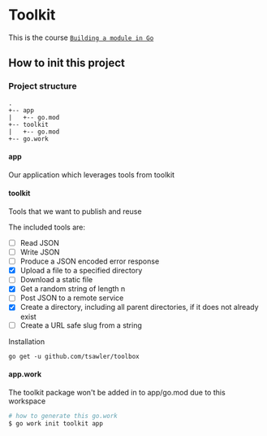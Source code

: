 # Toolkit

This is the course [`Building a module in Go`](https://www.udemy.com/course/building-a-module-in-go-golang/learn/lecture/32938420#overview)

## How to init this project

### Project structure

```
.
+-- app
|   +-- go.mod
+-- toolkit
|   +-- go.mod
+-- go.work
```

#### app

Our application which leverages tools from toolkit

#### toolkit

Tools that we want to publish and reuse

The included tools are:

- [ ] Read JSON
- [ ] Write JSON
- [ ] Produce a JSON encoded error response
- [X] Upload a file to a specified directory
- [ ] Download a static file
- [X] Get a random string of length n
- [ ] Post JSON to a remote service 
- [X] Create a directory, including all parent directories, if it does not already exist
- [ ] Create a URL safe slug from a string

Installation

`go get -u github.com/tsawler/toolbox`

#### app.work

The toolkit package won't be added in to app/go.mod due to this workspace

```bash
# how to generate this go.work
$ go work init toolkit app
```